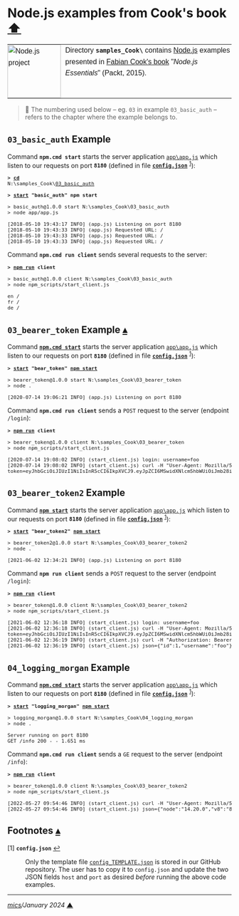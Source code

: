 # <span id="top">Node.js examples from Cook's book</span> <span style="size:30%;"><a href="../README.md">⬆</a></span>

<table style="font-family:Helvetica,Arial;line-height:1.6;">
  <tr>
  <td style="border:0;padding:0 10px 0 0;min-width:120px;"><a href="https://nodejs.org/" rel="external" title="Node.js"><img src="../docs/images/nodejs.svg" width="120" alt="Node.js project"/></a></td>
  <td style="border:0;padding:0;vertical-align:text-top;">Directory <strong><code>samples_Cook\</code></strong> contains <a href="https://nodejs.org/" rel="external" title="Node.js">Node.js</a> examples presented in <a href="https://www.amazon.com/Node-js-Essentials-Fabian-Cook/dp/1785284924" rel="external">Fabian Cook's book</a> "<i>Node.js Essentials</i>" (Packt, 2015).</td>
  </tr>
</table>

> **:mag_right:** The numbering used below &ndash; eg. `03` in example `03_basic_auth` &ndash; refers to the chapter where the example belongs to.

## <span id="03_basic_auth">`03_basic_auth` Example</span>

Command **`npm.cmd start`** starts the server application [`app\app.js`](./03_basic_auth/app/app.js) which listen to our requests on port **`8180`** (defined in file [**`config.json`**](./03_basic_auth/config_TEMPLATE.json) <sup id="anchor_01">[1](#footnote_01)</sup>):

<pre style="font-size:80%;">
<b>&gt; <a href="https://docs.microsoft.com/en-us/windows-server/administration/windows-commands/cd">cd</a></b>
N:\samples_Cook\<a href="./03_basic_auth/">03_basic_auth</a>
&nbsp;
<b>&gt; <a href="https://docs.microsoft.com/en-us/windows-server/administration/windows-commands/start">start</a> "basic_auth" npm start</b>

> basic_auth@1.0.0 start N:\samples_Cook\03_basic_auth
> node app/app.js

[2018-05-10 19:43:17 INFO] (app.js) Listening on port 8180
[2018-05-10 19:43:33 INFO] (app.js) Requested URL: /
[2018-05-10 19:43:33 INFO] (app.js) Requested URL: /
[2018-05-10 19:43:33 INFO] (app.js) Requested URL: /
</pre>

Command **`npm.cmd run client`** sends several requests to the server: 

<pre style="font-size:80%;">
<b>&gt; <a href="https://docs.npmjs.com/cli/v6/commands/npm-run-script">npm run</a> client</b>

> basic_auth@1.0.0 client N:\samples_Cook\03_basic_auth
> node npm_scripts/start_client.js

en /
fr /
de /
</pre>

## <span id="03_bearer_token">`03_bearer_token` Example</span> [**&#x25B4;**](#top)

Command [**`npm.cmd start`**](https://docs.npmjs.com/cli/v6/commands/npm-start) starts the server application [`app\app.js`](./03_bearer_token/app/app.js) which listen to our requests on port **`8180`** (defined in file [**`config.json`**](./03_bearer_token/config_TEMPLATE.json) <sup id="anchor_01">[1](#footnote_01)</sup>):

<pre style="font-size:80%;">
<b>&gt; <a href="https://docs.microsoft.com/en-us/windows-server/administration/windows-commands/start">start</a> "bear_token" <a href="https://docs.npmjs.com/cli/v6/commands/npm-start">npm start</a></b>

> bearer_token@1.0.0 start N:\samples_Cook\03_bearer_token
> node .

[2020-07-14 19:06:21 INFO] (app.js) Listening on port 8180
</pre>

Command **`npm.cmd run client`** sends a `POST` request to the server (endpoint `/login`): 

<pre style="font-size:80%;">
<b>&gt; <a href="https://docs.npmjs.com/cli/v6/commands/npm-run-script">npm run</a> client</b>

> bearer_token@1.0.0 client N:\samples_Cook\03_bearer_token
> node npm_scripts/start_client.js

[2020-07-14 19:08:02 INFO] (start_client.js) login: username=foo
[2020-07-14 19:08:02 INFO] (start_client.js) curl -H "User-Agent: Mozilla/5.0" -H "Content-Type: application/json" -X POST -d "{\"username\": \"foo\", \"password\":\"bar\"}" http://127.0.0.1:8180/login
token=eyJhbGciOiJIUzI1NiIsInR5cCI6IkpXVCJ9.eyJpZCI6MSwidXNlcm5hbWUiOiJmb28iLCJpYXQiOjE1OTQ3NDY0ODJ9.xCpqkBxRTZ-JfC_HpB15GKur4tjJNuHEWFqhkXkCqtM
</pre>

## <span id="03_bearer_token2">`03_bearer_token2` Example</span>

Command [**`npm start`**](https://docs.npmjs.com/cli/v6/commands/npm-start) starts the server application [`app\app.js`](./03_bearer_token2/app/app.js) which listen to our requests on port **`8180`** (defined in file [**`config.json`**](./03_bearer_token2/config_TEMPLATE.json) <sup id="anchor_01">[1](#footnote_01)</sup>):

<pre style="font-size:80%;">
<b>&gt; <a href="https://docs.microsoft.com/en-us/windows-server/administration/windows-commands/start">start</a> "bear_token2" <a href="https://docs.npmjs.com/cli/v6/commands/npm-start">npm start</a></b>

> bearer_token2@1.0.0 start N:\samples_Cook\03_bearer_token2
> node .

[2021-06-02 12:34:21 INFO] (app.js) Listening on port 8180
</pre>


Command **`npm run client`** sends a `POST` request to the server (endpoint `/login`): 

<pre style="font-size:80%;">
<b>&gt; <a href="https://docs.npmjs.com/cli/v6/commands/npm-run-script">npm run</a> client</b>

> bearer_token@1.0.0 client N:\samples_Cook\03_bearer_token2
> node npm_scripts/start_client.js

[2021-06-02 12:36:18 INFO] (start_client.js) login: username=foo
[2021-06-02 12:36:18 INFO] (start_client.js) curl -H "User-Agent: Mozilla/5.0" -H "Content-Type: application/json" -X POST -d "{\"username\": \"foo\", \"password\":\"bar\"}" http://127.0.0.1:8180/login
token=eyJhbGciOiJIUzI1NiIsInR5cCI6IkpXVCJ9.eyJpZCI6MSwidXNlcm5hbWUiOiJmb28iLCJpYXQiOjE2MjI2MzAxNzl9.-vkWn3KQVZdvZh4Eboe1AA7g3vINa7g71c-_uZcQ1j0
[2021-06-02 12:36:19 INFO] (start_client.js) curl -H "Authorization: Bearer eyJhbGciOiJIUzI1NiIsInR5cCI6IkpXVCJ9.eyJpZCI6MSwidXNlcm5hbWUiOiJmb28iLCJpYXQiOjE2MjI2MzAxNzl9.-vkWn3KQVZdvZh4Eboe1AA7g3vINa7g71c-_uZcQ1j0" -X GET http://127.0.0.1:8180/userinfo
[2021-06-02 12:36:19 INFO] (start_client.js) json={"id":1,"username":"foo"}
</pre>

<!--
## <span id="03_oauth">`03_oauth`</span>


## <span id="04_logging_bunyan">`04_logging_bunyan`</span>
-->

## <span id="04_logging_morgan">`04_logging_morgan` Example</span>

Command [**`npm.cmd start`**](https://docs.npmjs.com/cli/v6/commands/npm-start) starts the server application [`app\app.js`](./04_logging_morgan/app/app.js) which listen to our requests on port **`8180`** (defined in file [**`config.json`**](./04_logging_morgan/config_TEMPLATE.json) <sup id="anchor_01">[1](#footnote_01)</sup>):

<pre style="font-size:80%;">
<b>&gt; <a href="https://docs.microsoft.com/en-us/windows-server/administration/windows-commands/start">start</a> "logging_morgan" <a href="https://docs.npmjs.com/cli/v6/commands/npm-start">npm start</a></b>

> logging_morgan@1.0.0 start N:\samples_Cook\04_logging_morgan
> node .

Server running on port 8180
GET /info 200 - - 1.651 ms
</pre>

Command **`npm.cmd run client`** sends a `GE` request to the server (endpoint `/info`): 

<pre style="font-size:80%;">
<b>&gt; <a href="https://docs.npmjs.com/cli/v6/commands/npm-run-script">npm run</a> client</b>

> bearer_token@1.0.0 client N:\samples_Cook\03_bearer_token2
> node npm_scripts/start_client.js

[2022-05-27 09:54:46 INFO] (start_client.js) curl -H "User-Agent: Mozilla/5.0" -X GET http://127.0.0.1:8180/info
[2022-05-27 09:54:46 INFO] (start_client.js) json={"node":"14.20.0","v8":"8.4.371.23-node.87","uv":"1.42.0","zlib":"1.2.11","brotli":"1.0.9","ares":"1.18.1","modules":"83","nghttp2":"1.42.0","napi":"8","llhttp":"2.1.4","openssl":"1.1.1o","cldr":"40.0","icu":"70.1","tz":"2021a3","unicode":"14.0"}
</pre>

<!--=======================================================================-->

## <span id="footnotes">Footnotes</span> [**&#x25B4;**](#top)

<span id="footnote_01">[1]</span> **`config.json`** [↩](#anchor_01)

<dl><dd>
Only the template file <a href="./03_basic_auth/config_TEMPLATE.json"><code>config_TEMPLATE.json</code></a> is stored in our GitHub repository. The user has to copy it to <code>config.json</code> and update the two JSON fields <code>host</code> and <code>port</code> as desired <i>before</i> running the above code examples.
</dd></dl>

***

*[mics](https://lampwww.epfl.ch/~michelou/)/January 2024* [**&#9650;**](#top)
<span id="bottom">&nbsp;</span>

<!-- link refs -->

